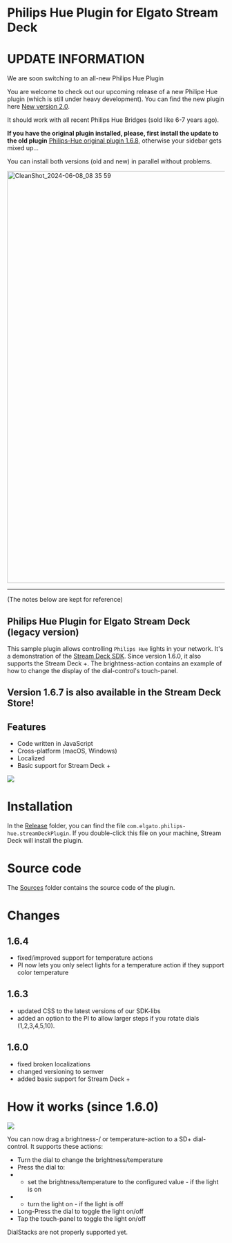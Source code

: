 
# Philips Hue Plugin for Elgato Stream Deck 
# UPDATE INFORMATION

We are soon switching to an all-new Philips Hue Plugin

You are welcome to check out our upcoming release of a new Philipe Hue plugin (which is still under heavy development).
You can find the new plugin here [New version 2.0](https://github.com/elgatosf/streamdeck-philipshue/discussions/61).

It should work with all recent Philips Hue Bridges (sold like 6-7 years ago).

**If you have the original plugin installed, please, first install the update to the old plugin** [Philips-Hue original plugin 1.6.8](https://github.com/user-attachments/files/15746596/com.elgato.philips-hue.streamDeckPlugin.zip), otherwise your sidebar gets mixed up...

You can install both versions (old and new) in parallel without problems.

<img width="952" alt="CleanShot_2024-06-08_08 35 59" src="https://github.com/elgatosf/streamdeck-philipshue/assets/80752/621322d9-5e19-42fb-aec4-7fce9a11aac6">


----

(The notes below are kept for reference)

## Philips Hue Plugin for Elgato Stream Deck (legacy version)
This sample plugin allows controlling `Philips Hue` lights in your network. It's a demonstration of the [Stream Deck SDK](https://developer.elgato.com/documentation/stream-deck/).
Since version 1.6.0, it also supports the Stream Deck +. The brightness-action contains an example of how to change the display of the dial-control's touch-panel.

## Version 1.6.7 is also available in the Stream Deck Store!

## Features
- Code written in JavaScript
- Cross-platform (macOS, Windows)
- Localized
- Basic support for Stream Deck +

![](screenshot.png)


# Installation
In the [Release](./Release) folder, you can find the file `com.elgato.philips-hue.streamDeckPlugin`. If you double-click this file on your machine, Stream Deck will install the plugin.


# Source code
The [Sources](./Sources) folder contains the source code of the plugin.

# Changes
## 1.6.4
- fixed/improved support for temperature actions
- PI now lets you only select lights for a temperature action if they support color temperature

## 1.6.3
- updated CSS to the latest versions of our SDK-libs
- added an option to the PI to allow larger steps if you rotate dials (1,2,3,4,5,10).

## 1.6.0
- fixed broken localizations
- changed versioning to semver
- added basic support for Stream Deck +

# How it works (since 1.6.0)
![](touchpanel.png)

 You can now drag a brightness-/ or temperature-action to a SD+ dial-control. It supports these actions:
 - Turn the dial to change the brightness/temperature
 - Press the dial to:
 - - set the brightness/temperature to the configured value - if the light is on
 - - turn the light on - if the light is off
 - Long-Press the dial to toggle the light on/off
 - Tap the touch-panel to toggle the light on/off
  
 DialStacks are not properly supported yet.

